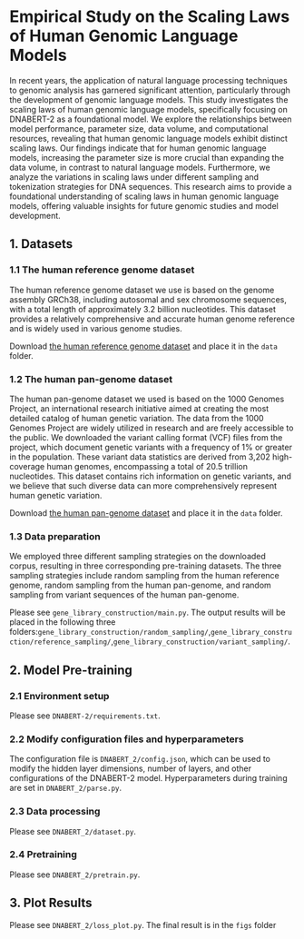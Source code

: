 # Empirical Study on the Scaling Laws of Human Genomic Language Models
In recent years, the application of natural language processing techniques to genomic analysis has garnered significant attention, particularly through the development of genomic language models. This study investigates the scaling laws of human genomic language models, specifically focusing on DNABERT-2 as a foundational model. We explore the relationships between model performance, parameter size, data volume, and computational resources, revealing that human genomic language models exhibit distinct scaling laws. Our findings indicate that for human genomic language models, increasing the parameter size is more crucial than expanding the data volume, in contrast to natural language models. Furthermore, we analyze the variations in scaling laws under different sampling and tokenization strategies for DNA sequences. This research aims to provide a foundational understanding of scaling laws in human genomic language models, offering valuable insights for future genomic studies and model development.

## 1. Datasets

### 1.1 The human reference genome dataset
The human reference genome dataset we use is based on the genome assembly GRCh38, including autosomal and sex chromosome sequences, with a total length of approximately 3.2 billion nucleotides. This dataset provides a relatively comprehensive and accurate human genome reference and is widely used in various genome studies.

Download [the human reference genome dataset](https://www.ncbi.nlm.nih.gov/datasets/genome/GCF_000001405.26/) and place it in the ```data``` folder.

### 1.2 The human pan-genome dataset
The human pan-genome dataset we used is based on the 1000 Genomes Project, an international research initiative aimed at creating the most detailed catalog of human genetic variation. The data from the 1000 Genomes Project are widely utilized in research and are freely accessible to the public. We downloaded the variant calling format (VCF) files from the project, which document genetic variants with a frequency of 1% or greater in the population. These variant data statistics are derived from 3,202 high-coverage human genomes, encompassing a total of 20.5 trillion nucleotides. This dataset contains rich information on genetic variants, and we believe that such diverse data can more comprehensively represent human genetic variation.

Download  [the human pan-genome dataset](http://ftp.1000genomes.ebi.ac.uk/vol1/ftp/data_collections/1000G_2504_high_coverage/working/20201028_3202_phased/) and place it in the ```data``` folder.

### 1.3 Data preparation

We employed three different sampling strategies on the downloaded corpus, resulting in three corresponding pre-training datasets. The three sampling strategies include random sampling from the human reference genome, random sampling from the human pan-genome, and random sampling from variant sequences of the human pan-genome.

Please see ```gene_library_construction/main.py```. The output results will be placed in the following three folders:```gene_library_construction/random_sampling/```,```gene_library_construction/reference_sampling/```,```gene_library_construction/variant_sampling/```.

## 2. Model Pre-training

### 2.1 Environment setup

Please see ```DNABERT-2/requirements.txt```.

### 2.2 Modify configuration files and hyperparameters
The configuration file is ```DNABERT_2/config.json```, which can be used to modify the hidden layer dimensions, number of layers, and other configurations of the DNABERT-2 model. Hyperparameters during training are set in ```DNABERT_2/parse.py```.

### 2.3 Data processing
Please see ```DNABERT_2/dataset.py```.

### 2.4 Pretraining
Please see ```DNABERT_2/pretrain.py```.


## 3. Plot Results
Please see ```DNABERT_2/loss_plot.py```. The final result is in the ```figs``` folder